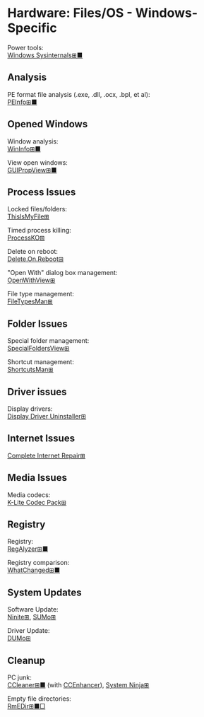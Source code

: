 # Hardware: Files/OS - Windows-Specific

Power tools:  
[Windows Sysinternals⊞■](https://docs.microsoft.com/en-us/sysinternals/)

## Analysis

PE format file analysis (.exe, .dll, .ocx, .bpl, et al):  
[PEInfo⊞■](http://www.pazera-software.com/products/peinfo/)

## Opened Windows

Window analysis:  
[WinInfo⊞■](http://www.pazera-software.com/products/wininfo/)

View open windows:  
[GUIPropView⊞■](https://www.nirsoft.net/utils/gui_prop_view.html)

## Process Issues

Locked files/folders:  
[ThisIsMyFile⊞](https://www.softwareok.com/?seite=Freeware/ThisIsMyFile)

Timed process killing:  
[ProcessKO⊞](https://www.softwareok.com/?seite=Freeware/ProcessKO)

Delete on reboot:  
[Delete.On.Reboot⊞](https://www.softwareok.com/?seite=Freeware/Delete.On.Reboot)

"Open With" dialog box management:  
[OpenWithView⊞](https://www.nirsoft.net/utils/open_with_view.html)

File type management:  
[FileTypesMan⊞](https://www.nirsoft.net/utils/file_types_manager.html)

## Folder Issues

Special folder management:  
[SpecialFoldersView⊞](https://www.nirsoft.net/utils/special_folders_view.html)

Shortcut management:  
[ShortcutsMan⊞](https://www.nirsoft.net/utils/shman.html)

## Driver issues

Display drivers:  
[Display Driver Uninstaller⊞](https://www.guru3d.com/files-details/display-driver-uninstaller-download.html)

## Internet Issues

[Complete Internet Repair⊞](https://www.rizonesoft.com/downloads/complete-internet-repair/)

## Media Issues

Media codecs:  
[K-Lite Codec Pack⊞](https://codecguide.com/about_kl.htm)

## Registry

Registry:  
[RegAlyzer⊞■](https://www.safer-networking.org/products/regalyzer/)

Registry comparison:  
[WhatChanged⊞■](https://portableapps.com/apps/utilities/whatchanged-portable)

## System Updates

Software Update:  
[Ninite⊞](https://ninite.com/),
[SUMo⊞](https://kcsoftwares.com/?sumo)

Driver Update:  
[DUMo⊞](https://kcsoftwares.com/?dumo)

## Cleanup

PC junk:  
[CCleaner⊞■](https://www.ccleaner.com/) (with [CCEnhancer](https://singularlabs.com/software/ccenhancer/)),
[System Ninja⊞](https://singularlabs.com/software/system-ninja/)

Empty file directories:  
[RmEDir⊞■□](http://www.pazera-software.com/products/rmedir/)
